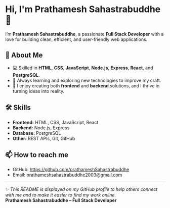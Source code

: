 # Hi, I'm Prathamesh Sahastrabuddhe 👋

I’m **Prathamesh Sahastrabuddhe**, a passionate **Full Stack Developer** with a love for building clean, efficient, and user-friendly web applications.

## 🚀 About Me
- 💻 Skilled in **HTML**, **CSS**, **JavaScript**, **Node.js**, **Express**, **React**, and **PostgreSQL**.
- 🌱 Always learning and exploring new technologies to improve my craft.
- 🔨 I enjoy creating both **frontend** and **backend** solutions, and I thrive in turning ideas into reality.

## 🛠 Skills
- **Frontend:** HTML, CSS, JavaScript, React
- **Backend:** Node.js, Express
- **Database:** PostgreSQL
- **Other:** REST APIs, Git, GitHub

## 📫 How to reach me
- GitHub: https://github.com/prathameshSahastrabuddhe
- Email: prathameshsahastrabuddhe2003@gmail.com

---

✨ *This README is displayed on my GitHub profile to help others connect with me and to make it easier to find my work online.*  
**Prathamesh Sahastrabuddhe – Full Stack Developer**
